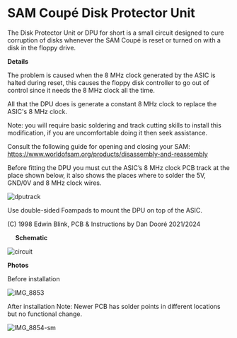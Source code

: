 # SAM Coupé Disk Protector Unit

The Disk Protector Unit or DPU for short is a small circuit designed to cure corruption of disks whenever the SAM Coupé is reset or turned on with a disk in the floppy drive.

**Details**

The problem is caused when the 8 MHz clock generated by the ASIC is halted during reset, this causes the floppy disk controller to go out of control since it needs the 8 MHz clock all the time.

All that the DPU does is generate a constant 8 MHz clock to replace the ASIC's 8 MHz clock.

Note: you will require basic soldering and track cutting skills to install this modification, if you are uncomfortable doing it then seek assistance.

Consult the following guide for opening and closing your SAM: https://www.worldofsam.org/products/disassembly-and-reassembly 

Before fitting the DPU you must cut the ASIC’s 8 MHz clock PCB track at the place shown below, it also shows the places where to solder the 5V, GND/0V and 8 MHz clock wires.

![dputrack](https://user-images.githubusercontent.com/43847005/113261335-3d541580-92c7-11eb-9bb7-fb3a9cc7e30b.gif) 

Use double-sided Foampads to mount the DPU on top of the ASIC.

(C) 1998 Edwin Blink, PCB & Instructions by Dan Dooré 2021/2024

 
**Schematic**

![circuit](https://user-images.githubusercontent.com/43847005/113261823-d4b96880-92c7-11eb-9d5e-4f2524c69964.png)

**Photos**

Before installation

![IMG_8853](https://user-images.githubusercontent.com/43847005/113261393-53fa6c80-92c7-11eb-9b69-b5fd2b3b0cec.jpg)

After installation
Note: Newer PCB has solder points in different locations but no functional change.

![IMG_8854-sm](https://user-images.githubusercontent.com/43847005/113261524-78564900-92c7-11eb-8bac-6ecea7835042.jpg)
